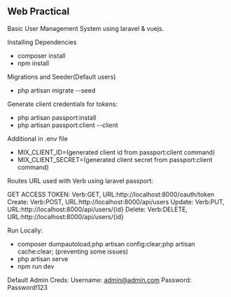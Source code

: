 ## Web Practical

Basic User Management System using laravel & vuejs.

Installing Dependencies

- composer install
- npm install

Migrations and Seeder(Default users)
- php artisan migrate --seed

Generate client credentials for tokens:

- php artisan passport:install
- php artisan passport:client --client

Additional in .env file

- MIX_CLIENT_ID=(generated client id from passport:client command)
- MIX_CLIENT_SECRET=(generated client secret from passport:client command)

Routes URL used with Verb using laravel passport:

GET ACCESS TOKEN: Verb:GET, URL:http://localhost:8000/oauth/token
Create: Verb:POST, URL:http://localhost:8000/api/users
Update: Verb:PUT, URL:http://localhost:8000/api/users/{id}
Delete: Verb:DELETE, URL:http://localhost:8000/api/users/{id}

Run Locally:

- composer dumpautoload;php artisan config:clear;php artisan cache:clear; (preventing some issues)
- php artisan serve
- npm run dev


Default Admin Creds:
    Username: admin@admin.com
    Password: Password!123









